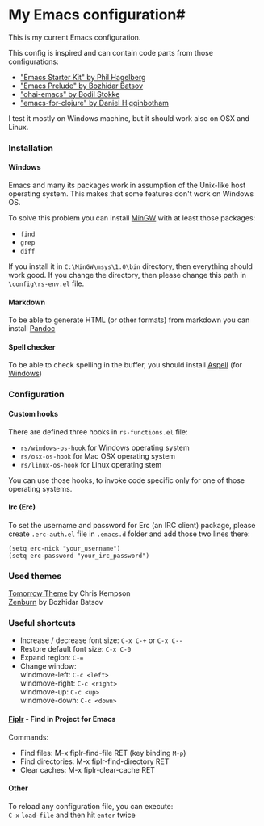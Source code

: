 # My Emacs configuration#

This is my current Emacs configuration.

This config is inspired and can contain code parts from those configurations:

- ["Emacs Starter Kit" by Phil Hagelberg](https://github.com/technomancy/emacs-starter-kit)
- ["Emacs Prelude" by Bozhidar Batsov](https://github.com/bbatsov/prelude)
- ["ohai-emacs" by Bodil Stokke](https://github.com/bodil/ohai-emacs)
- ["emacs-for-clojure" by Daniel Higginbotham](https://github.com/flyingmachine/emacs-for-clojure)

I test it mostly on Windows machine, but it should work also on OSX and Linux.

### Installation ###

#### Windows ####

Emacs and many its packages work in assumption of the Unix-like host operating system. This makes that some features don't work on Windows OS.

To solve this problem you can install  [MinGW](http://www.mingw.org/) with at least those packages:

- `find`
- `grep`
- `diff`

If you install it in `C:\MinGW\msys\1.0\bin` directory, then everything should work good. If you change the directory, then please change this path in `\config\rs-env.el` file.

#### Markdown ####

To be able to generate HTML (or other formats) from markdown you can install [Pandoc](http://pandoc.org/)

#### Spell checker ####

To be able to check spelling in the buffer, you should install [Aspell](http://aspell.net/) (for [Windows](http://aspell.net/win32/))

### Configuration ###

#### Custom hooks ####

There are defined three hooks in `rs-functions.el` file:

- `rs/windows-os-hook` for Windows operating system
- `rs/osx-os-hook` for Mac OSX operating system
- `rs/linux-os-hook` for Linux operating stem

You can use those hooks, to invoke code specific only for one of those operating systems.

#### Irc (Erc) ####

To set the username and password for Erc (an IRC client) package, please create `.erc-auth.el` file in `.emacs.d` folder and add those two lines there:
```
(setq erc-nick "your_username")  
(setq erc-password "your_irc_password")  
```

### Used themes ###

[Tomorrow Theme](https://github.com/ChrisKempson/Tomorrow-Theme) by Chris Kempson  
[Zenburn](https://github.com/bbatsov/zenburn-emacs) by Bozhidar Batsov  

### Useful shortcuts ###

* Increase / decrease font size: `C-x C-+` or `C-x C--`
* Restore default font size: `C-x C-0`
* Expand region: `C-=`
* Change window:  
  windmove-left: `C-c <left>`  
  windmove-right: `C-c <right>`  
  windmove-up: `C-c <up>`  
  windmove-down: `C-c <down>`

#### [Fiplr](https://github.com/grizzl/fiplr) - Find in Project for Emacs ####

Commands:

- Find files: M-x fiplr-find-file RET (key binding `M-p`)
- Find directories: M-x fiplr-find-directory RET
- Clear caches: M-x fiplr-clear-cache RET

#### Other ####

To reload any configuration file, you can execute:  
`C-x` `load-file` and then hit `enter` twice
